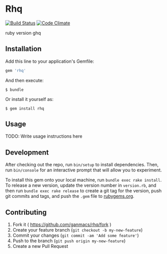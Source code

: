 # Rhq

[![Build Status](https://travis-ci.org/ganmacs/rhq.svg?branch=master)](https://travis-ci.org/ganmacs/rhq)
[![Code Climate](https://codeclimate.com/github/ganmacs/rhq/badges/gpa.svg)](https://codeclimate.com/github/ganmacs/rhq)

ruby version ghq

## Installation

Add this line to your application's Gemfile:

```ruby
gem 'rhq'
```

And then execute:

    $ bundle

Or install it yourself as:

    $ gem install rhq

## Usage

TODO: Write usage instructions here

## Development

After checking out the repo, run `bin/setup` to install dependencies. Then, run `bin/console` for an interactive prompt that will allow you to experiment.

To install this gem onto your local machine, run `bundle exec rake install`. To release a new version, update the version number in `version.rb`, and then run `bundle exec rake release` to create a git tag for the version, push git commits and tags, and push the `.gem` file to [rubygems.org](https://rubygems.org).

## Contributing

1. Fork it ( https://github.com/ganmacs/rhq/fork )
2. Create your feature branch (`git checkout -b my-new-feature`)
3. Commit your changes (`git commit -am 'Add some feature'`)
4. Push to the branch (`git push origin my-new-feature`)
5. Create a new Pull Request
